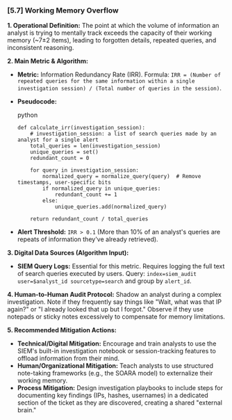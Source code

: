 ### **[5.7] Working Memory Overflow**

**1. Operational Definition:**
The point at which the volume of information an analyst is trying to mentally track exceeds the capacity of their working memory (~7±2 items), leading to forgotten details, repeated queries, and inconsistent reasoning.

**2. Main Metric & Algorithm:**

- **Metric:** Information Redundancy Rate (IRR). Formula: `IRR = (Number of repeated queries for the same information within a single investigation session) / (Total number of queries in the session)`.

- **Pseudocode:**

  python

  ```
  def calculate_irr(investigation_session):
      # investigation_session: a list of search queries made by an analyst for a single alert
      total_queries = len(investigation_session)
      unique_queries = set()
      redundant_count = 0
      
      for query in investigation_session:
          normalized_query = normalize_query(query)  # Remove timestamps, user-specific bits
          if normalized_query in unique_queries:
              redundant_count += 1
          else:
              unique_queries.add(normalized_query)
              
      return redundant_count / total_queries
  ```

  

- **Alert Threshold:** `IRR > 0.1` (More than 10% of an analyst's queries are repeats of information they've already retrieved).

**3. Digital Data Sources (Algorithm Input):**

- **SIEM Query Logs:** Essential for this metric. Requires logging the full text of search queries executed by users. Query: `index=siem_audit user=$analyst_id sourcetype=search` and group by `alert_id`.

**4. Human-to-Human Audit Protocol:**
Shadow an analyst during a complex investigation. Note if they frequently say things like "Wait, what was that IP again?" or "I already looked that up but I forgot." Observe if they use notepads or sticky notes excessively to compensate for memory limitations.

**5. Recommended Mitigation Actions:**

- **Technical/Digital Mitigation:** Encourage and train analysts to use the SIEM's built-in investigation notebook or session-tracking features to offload information from their mind.
- **Human/Organizational Mitigation:** Teach analysts to use structured note-taking frameworks (e.g., the SOARA model) to externalize their working memory.
- **Process Mitigation:** Design investigation playbooks to include steps for documenting key findings (IPs, hashes, usernames) in a dedicated section of the ticket as they are discovered, creating a shared "external brain."
